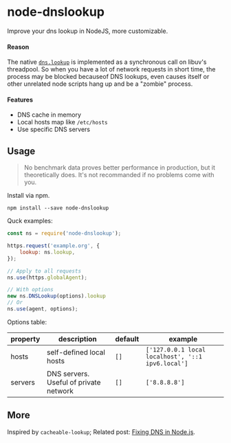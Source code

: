 # node-dnslookup

Improve your dns lookup in NodeJS, more customizable.

#### Reason

The native [`dns.lookup`](https://nodejs.org/api/dns.html#dns_dns_lookup_hostname_options_callback) is implemented as a synchronous call on libuv's threadpool. So when you have a lot of network requests in short time, the process may be blocked becauseof DNS lookups, even causes itself or other unrelated node scripts hang up and be a "zombie" process.

#### Features

+ DNS cache in memory
+ Local hosts map like `/etc/hosts`
+ Use specific DNS servers

## Usage

> No benchmark data proves better performance in production, but it theoretically does. It's not recommanded if no problems come with you.

<!-- In my case, there is a spider script that makes lot of https request, run long time with loops, on 1vCore 2G cloud server. It always hang up after several hours, finally this resolve my problem. -->

Install via npm.

```shell
npm install --save node-dnslookup
```

Quck examples:

```javascript
const ns = require('node-dnslookup');

https.request('example.org', {
    lookup: ns.lookup,
});

// Apply to all requests
ns.use(https.globalAgent);

// With options
new ns.DNSLookup(options).lookup
// Or
ns.use(agent, options);
```

Options table:

|property|description|default|example|
|-|-|-|-|
|hosts|self-defined local hosts|`[]`|`['127.0.0.1 local localhost', '::1 ipv6.local']`|
|servers|DNS servers. Useful of private network|`[]`|`['8.8.8.8']`|

## More

Inspired by `cacheable-lookup`; Related post: [Fixing DNS in Node.js](https://httptoolkit.tech/blog/configuring-nodejs-dns/).
